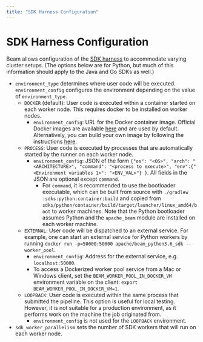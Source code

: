 ```yaml
---
title: "SDK Harness Configuration"
---
```

<!--
Licensed under the Apache License, Version 2.0 (the "License");
you may not use this file except in compliance with the License.
You may obtain a copy of the License at

http://www.apache.org/licenses/LICENSE-2.0

Unless required by applicable law or agreed to in writing, software
distributed under the License is distributed on an "AS IS" BASIS,
WITHOUT WARRANTIES OR CONDITIONS OF ANY KIND, either express or implied.
See the License for the specific language governing permissions and
limitations under the License.
-->

# SDK Harness Configuration

Beam allows configuration of the [SDK harness](/roadmap/portability/) to
accommodate varying cluster setups.
(The options below are for Python, but much of this information should apply to the Java and Go SDKs
as well.)

- `environment_type` determines where user code will be executed.
  `environment_config` configures the environment depending on the value of `environment_type`.
  - `DOCKER` (default): User code is executed within a container started on each worker node.
    This requires docker to be installed on worker nodes.
    - `environment_config`: URL for the Docker container image. Official Docker images
    are available [here](https://hub.docker.com/u/apachebeam) and are used by default.
    Alternatively, you can build your own image by following the instructions
    [here](/documentation/runtime/environments/).
  - `PROCESS`: User code is executed by processes that are automatically started by the runner on
    each worker node.
    - `environment_config`: JSON of the form `{"os": "<OS>", "arch": "<ARCHITECTURE>",
    "command": "<process to execute>", "env":{"<Environment variables 1>": "<ENV_VAL>"} }`. All
    fields in the JSON are optional except `command`.
      - For `command`, it is recommended to use the bootloader executable, which can be built from
        source with `./gradlew :sdks:python:container:build` and copied from
        `sdks/python/container/build/target/launcher/linux_amd64/boot` to worker machines.
        Note that the Python bootloader assumes Python and the `apache_beam` module are installed
        on each worker machine.
  - `EXTERNAL`: User code will be dispatched to an external service. For example, one can start
    an external service for Python workers by running
    `docker run -p=50000:50000 apache/beam_python3.6_sdk --worker_pool`.
    - `environment_config`: Address for the external service, e.g. `localhost:50000`.
    - To access a Dockerized worker pool service from a Mac or Windows client, set the
      `BEAM_WORKER_POOL_IN_DOCKER_VM` environment variable on the client:
      `export BEAM_WORKER_POOL_IN_DOCKER_VM=1`.
  - `LOOPBACK`: User code is executed within the same process that submitted the pipeline. This
    option is useful for local testing. However, it is not suitable for a production environment,
    as it performs work on the machine the job originated from.
    - `environment_config` is not used for the `LOOPBACK` environment.
- `sdk_worker_parallelism` sets the number of SDK workers that will run on each worker node.